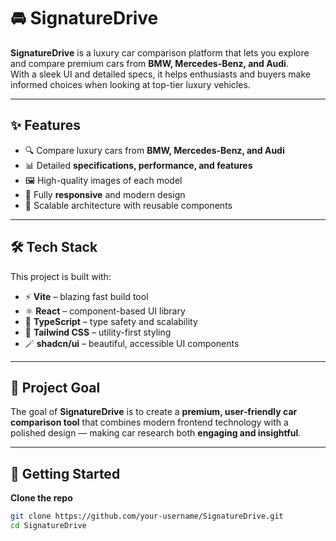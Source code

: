 # 🚘 SignatureDrive  

**SignatureDrive** is a luxury car comparison platform that lets you explore and compare premium cars from **BMW, Mercedes-Benz, and Audi**.  
With a sleek UI and detailed specs, it helps enthusiasts and buyers make informed choices when looking at top-tier luxury vehicles.  

---

## ✨ Features  
- 🔍 Compare luxury cars from **BMW, Mercedes-Benz, and Audi**  
- 📊 Detailed **specifications, performance, and features**  
- 🖼️ High-quality images of each model  
- 📱 Fully **responsive** and modern design  
- 🧩 Scalable architecture with reusable components  

---

## 🛠️ Tech Stack  
This project is built with:  
- ⚡ **Vite** – blazing fast build tool  
- ⚛️ **React** – component-based UI library  
- 📘 **TypeScript** – type safety and scalability  
- 🎨 **Tailwind CSS** – utility-first styling  
- 🪄 **shadcn/ui** – beautiful, accessible UI components  

---

## 📌 Project Goal  
The goal of **SignatureDrive** is to create a **premium, user-friendly car comparison tool** that combines modern frontend technology with a polished design — making car research both **engaging and insightful**.  

---

## 🚀 Getting Started  

**Clone the repo**  
   ```bash
   git clone https://github.com/your-username/SignatureDrive.git
   cd SignatureDrive
